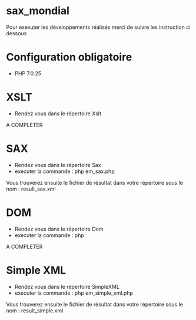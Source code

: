 # sax_mondial

Pour exexuter les développements réalisés merci de suivre les instruction ci dessous

# Configuration obligatoire
- PHP 7.0.25

# XSLT
- Rendez vous dans le répertoire Xslt

A COMPLETER

# SAX
- Rendez vous dans le répertoire Sax
- executer la commande : php em_sax.php

Vous trouverez ensuite le fichier de résultat dans votre répertoire sous le nom : result_sax.xml

# DOM
- Rendez vous dans le répertoire Dom
- executer la commande : php

A COMPLETER



# Simple XML
- Rendez vous dans le répertoire SimpleXML
- executer la commande : php em_simple_xml.php

Vous trouverez ensuite le fichier de résultat dans votre répertoire sous le nom : result_simple.xml
